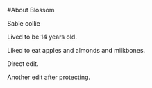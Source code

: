 #About Blossom

Sable collie

Lived to be 14 years old.

Liked to eat apples and almonds and milkbones.

Direct edit.

Another edit after protecting.






